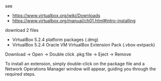 see

* https://www.virtualbox.org/wiki/Downloads
* https://www.virtualbox.org/manual/ch01.html#intro-installing

download 2 files

* VirtualBox 5.2.4 platform packages (.dmg)
* VirtualBox 5.2.4 Oracle VM VirtualBox Extension Pack (.vbox-extpack)

Download -> Open -> Double click .pkg file -> Eject -> Remove

To install an extension, simply double-click on the package file and a Network Operations Manager window will appear, guiding you through the required steps.
